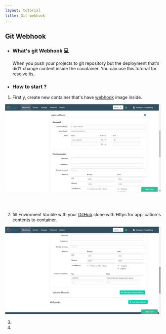```yaml
---
layout: tutorial
title: Git webhook
---
```

## Git Webhook

* ### What's git Webhook 💻

  When you push your projects to git repository but the deployment that's did't change content inside the conatainer. You can use this tutorial for resolve its.  

* ### How to start ?

 1. Firstly, create new container that's have [webhook](https://hub.docker.com/r/maxoatzadn/webhook) image inside.

  ![Create images1](/assets/webhook/webhook2.png)

  <br><br> 

 2. fill Enviroment Varible with your [GitHub](https://github.com/) clone with Https for application's contents to container.

  ![Create images1](/assets/webhook/webhook1.png)

 3.

 4.
